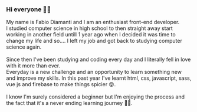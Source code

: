 ### Hi everyone 👋😊

My name is Fabio Diamanti and I am an enthusiast front-end developer. <br> 
I studied computer science in high school to then straight away start working in another field untill 1 year ago when I decided it was time to change my life and so.... I left my job and got back to studying computer science again. <br><br> Since then I've been studying and coding every day and I literally fell in love with it more than ever. <br> Everyday is a new challenge and an opportunity to learn something new and improve my skills. In this past year I've learnt html, css, javascript, sass, vue js and firebase to make things spicier 😜. <br> <br> I know I'm surely considered a beginner but I'm enjoying the process and the fact that it's a never ending learning journey 💪🏼.


<!--


- 🔭 I’m currently working on ...
- 🌱 I’m currently learning ...
- 👯 I’m looking to collaborate on ...
- 🤔 I’m looking for help with ...
- 💬 Ask me about ...
- 📫 How to reach me: ...
- 😄 Pronouns: ...
- ⚡ Fun fact: ...
-->
